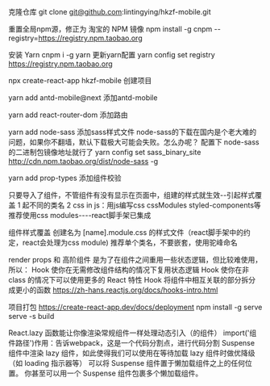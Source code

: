 克隆仓库
git clone git@github.com:lintingying/hkzf-mobile.git

重置全局npm源，修正为 淘宝的 NPM 镜像
npm install -g cnpm --registry=https://registry.npm.taobao.org

安装 Yarn
cnpm i -g yarn
更新yarn配置
yarn config set registry https://registry.npm.taobao.org


npx create-react-app hkzf-mobile  创建项目

yarn add antd-mobile@next   添加antd-mobile

yarn add react-router-dom   添加路由

yarn add node-sass 添加sass样式文件
node-sass的下载在国内是个老大难的问题，如果你不翻墙，默认下载极大可能会失败。怎么办呢？ 配置下 node-sass 的二进制包镜像地址就行了
yarn config set sass_binary_site http://cdn.npm.taobao.org/dist/node-sass -g

yarn add prop-types 添加组件校验


只要导入了组件，不管组件有没有显示在页面中，组建的样式就生效--引起样式覆盖
1 起不同的类名
2 css in js：用js编写css  cssModules styled-components等
推荐使用css modules----react脚手架已集成

组件样式覆盖
创建名为 [name].module.css 的样式文件（react脚手架中的约定，react会处理为css module)
推荐单个类名，不要嵌套，使用驼峰命名

render props 和 高阶组件  是为了在组件之间重用一些状态逻辑，但比较难使用，所以：
Hook 使你在无需修改组件结构的情况下复用状态逻辑
Hook 使你在非 class 的情况下可以使用更多的 React 特性 
Hook 将组件中相互关联的部分拆分成更小的函数
https://zh-hans.reactjs.org/docs/hooks-intro.html

项目打包 https://create-react-app.dev/docs/deployment
npm install -g serve
serve -s build

React.lazy 函数能让你像渲染常规组件一样处理动态引入（的组件）
import('组件路径')作用：告诉webpack，这是一个代码分割点，进行代码分割
Suspense 组件中渲染 lazy 组件，如此使得我们可以使用在等待加载 lazy 组件时做优降级（如 loading 指示器等）
可以将 Suspense 组件置于懒加载组件之上的任何位置。
你甚至可以用一个 Suspense 组件包裹多个懒加载组件。